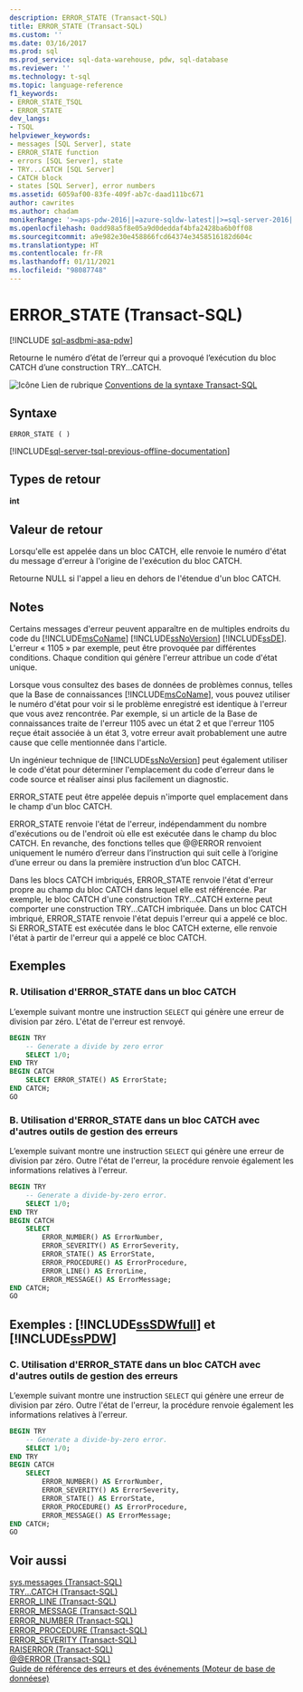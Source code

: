 ```yaml
---
description: ERROR_STATE (Transact-SQL)
title: ERROR_STATE (Transact-SQL)
ms.custom: ''
ms.date: 03/16/2017
ms.prod: sql
ms.prod_service: sql-data-warehouse, pdw, sql-database
ms.reviewer: ''
ms.technology: t-sql
ms.topic: language-reference
f1_keywords:
- ERROR_STATE_TSQL
- ERROR_STATE
dev_langs:
- TSQL
helpviewer_keywords:
- messages [SQL Server], state
- ERROR_STATE function
- errors [SQL Server], state
- TRY...CATCH [SQL Server]
- CATCH block
- states [SQL Server], error numbers
ms.assetid: 6059af00-83fe-409f-ab7c-daad111bc671
author: cawrites
ms.author: chadam
monikerRange: '>=aps-pdw-2016||=azure-sqldw-latest||>=sql-server-2016||>=sql-server-linux-2017||=azuresqldb-mi-current'
ms.openlocfilehash: 0add98a5f8e05a9d0deddaf4bfa2428ba6b0ff08
ms.sourcegitcommit: a9e982e30e458866fcd64374e3458516182d604c
ms.translationtype: HT
ms.contentlocale: fr-FR
ms.lasthandoff: 01/11/2021
ms.locfileid: "98087748"
---
```

# <a name="error_state-transact-sql"></a>ERROR_STATE (Transact-SQL)

[!INCLUDE [sql-asdbmi-asa-pdw](../../includes/applies-to-version/sql-asdbmi-asa-pdw.md)]

  Retourne le numéro d’état de l’erreur qui a provoqué l’exécution du bloc CATCH d’une construction TRY...CATCH.  
  
 ![Icône Lien de rubrique](../../database-engine/configure-windows/media/topic-link.gif "Icône du lien de rubrique") [Conventions de la syntaxe Transact-SQL](../../t-sql/language-elements/transact-sql-syntax-conventions-transact-sql.md)  
  
## <a name="syntax"></a>Syntaxe  
  
```syntaxsql  
ERROR_STATE ( )  
```  
  
[!INCLUDE[sql-server-tsql-previous-offline-documentation](../../includes/sql-server-tsql-previous-offline-documentation.md)]

## <a name="return-types"></a>Types de retour
 **int**  
  
## <a name="return-value"></a>Valeur de retour  
 Lorsqu'elle est appelée dans un bloc CATCH, elle renvoie le numéro d'état du message d'erreur à l'origine de l'exécution du bloc CATCH.  
  
 Retourne NULL si l'appel a lieu en dehors de l'étendue d'un bloc CATCH.  
  
## <a name="remarks"></a>Notes  
 Certains messages d'erreur peuvent apparaître en de multiples endroits du code du [!INCLUDE[msCoName](../../includes/msconame-md.md)] [!INCLUDE[ssNoVersion](../../includes/ssnoversion-md.md)] [!INCLUDE[ssDE](../../includes/ssde-md.md)]. L'erreur « 1105 » par exemple, peut être provoquée par différentes conditions. Chaque condition qui génère l'erreur attribue un code d'état unique.  
  
 Lorsque vous consultez des bases de données de problèmes connus, telles que la Base de connaissances [!INCLUDE[msCoName](../../includes/msconame-md.md)], vous pouvez utiliser le numéro d'état pour voir si le problème enregistré est identique à l'erreur que vous avez rencontrée. Par exemple, si un article de la Base de connaissances traite de l'erreur 1105 avec un état 2 et que l'erreur 1105 reçue était associée à un état 3, votre erreur avait probablement une autre cause que celle mentionnée dans l'article.  
  
 Un ingénieur technique de [!INCLUDE[ssNoVersion](../../includes/ssnoversion-md.md)] peut également utiliser le code d'état pour déterminer l'emplacement du code d'erreur dans le code source et réaliser ainsi plus facilement un diagnostic.  
  
 ERROR_STATE peut être appelée depuis n'importe quel emplacement dans le champ d'un bloc CATCH.  
  
 ERROR_STATE renvoie l'état de l'erreur, indépendamment du nombre d'exécutions ou de l'endroit où elle est exécutée dans le champ du bloc CATCH. En revanche, des fonctions telles que @@ERROR renvoient uniquement le numéro d’erreur dans l’instruction qui suit celle à l’origine d’une erreur ou dans la première instruction d’un bloc CATCH.  
  
 Dans les blocs CATCH imbriqués, ERROR_STATE renvoie l'état d'erreur propre au champ du bloc CATCH dans lequel elle est référencée. Par exemple, le bloc CATCH d'une construction TRY...CATCH externe peut comporter une construction TRY...CATCH imbriquée. Dans un bloc CATCH imbriqué, ERROR_STATE renvoie l'état depuis l'erreur qui a appelé ce bloc. Si ERROR_STATE est exécutée dans le bloc CATCH externe, elle renvoie l'état à partir de l'erreur qui a appelé ce bloc CATCH.  
  
## <a name="examples"></a>Exemples  
  
### <a name="a-using-error_state-in-a-catch-block"></a>R. Utilisation d'ERROR_STATE dans un bloc CATCH  
 L’exemple suivant montre une instruction `SELECT` qui génère une erreur de division par zéro. L'état de l'erreur est renvoyé.  
  
```sql  
BEGIN TRY  
    -- Generate a divide by zero error  
    SELECT 1/0;  
END TRY  
BEGIN CATCH  
    SELECT ERROR_STATE() AS ErrorState;  
END CATCH;  
GO  
```  
  
### <a name="b-using-error_state-in-a-catch-block-with-other-error-handling-tools"></a>B. Utilisation d'ERROR_STATE dans un bloc CATCH avec d'autres outils de gestion des erreurs  
 L’exemple suivant montre une instruction `SELECT` qui génère une erreur de division par zéro. Outre l'état de l'erreur, la procédure renvoie également les informations relatives à l'erreur.  
  
```sql  
BEGIN TRY  
    -- Generate a divide-by-zero error.  
    SELECT 1/0;  
END TRY  
BEGIN CATCH  
    SELECT  
        ERROR_NUMBER() AS ErrorNumber,  
        ERROR_SEVERITY() AS ErrorSeverity,  
        ERROR_STATE() AS ErrorState,  
        ERROR_PROCEDURE() AS ErrorProcedure,  
        ERROR_LINE() AS ErrorLine,  
        ERROR_MESSAGE() AS ErrorMessage;  
END CATCH;  
GO  
```  
  
## <a name="examples-sssdwfull-and-sspdw"></a>Exemples : [!INCLUDE[ssSDWfull](../../includes/sssdwfull-md.md)] et [!INCLUDE[ssPDW](../../includes/sspdw-md.md)]  
  
### <a name="c-using-error_state-in-a-catch-block-with-other-error-handling-tools"></a>C. Utilisation d'ERROR_STATE dans un bloc CATCH avec d'autres outils de gestion des erreurs  
 L’exemple suivant montre une instruction `SELECT` qui génère une erreur de division par zéro. Outre l'état de l'erreur, la procédure renvoie également les informations relatives à l'erreur.  
  
```sql  
BEGIN TRY  
    -- Generate a divide-by-zero error.  
    SELECT 1/0;  
END TRY  
BEGIN CATCH  
    SELECT  
        ERROR_NUMBER() AS ErrorNumber,  
        ERROR_SEVERITY() AS ErrorSeverity,  
        ERROR_STATE() AS ErrorState,  
        ERROR_PROCEDURE() AS ErrorProcedure,  
        ERROR_MESSAGE() AS ErrorMessage;  
END CATCH;  
GO  
```  
  
## <a name="see-also"></a>Voir aussi  
 [sys.messages &#40;Transact-SQL&#41;](../../relational-databases/system-catalog-views/messages-for-errors-catalog-views-sys-messages.md)   
 [TRY...CATCH &#40;Transact-SQL&#41;](../../t-sql/language-elements/try-catch-transact-sql.md)   
 [ERROR_LINE &#40;Transact-SQL&#41;](../../t-sql/functions/error-line-transact-sql.md)   
 [ERROR_MESSAGE &#40;Transact-SQL&#41;](../../t-sql/functions/error-message-transact-sql.md)   
 [ERROR_NUMBER &#40;Transact-SQL&#41;](../../t-sql/functions/error-number-transact-sql.md)   
 [ERROR_PROCEDURE &#40;Transact-SQL&#41;](../../t-sql/functions/error-procedure-transact-sql.md)   
 [ERROR_SEVERITY &#40;Transact-SQL&#41;](../../t-sql/functions/error-severity-transact-sql.md)   
 [RAISERROR &#40;Transact-SQL&#41;](../../t-sql/language-elements/raiserror-transact-sql.md)   
 [@@ERROR &#40;Transact-SQL&#41;](../../t-sql/functions/error-transact-sql.md)    
 [Guide de référence des erreurs et des événements &#40;Moteur de base de donnéese&#41;](../../relational-databases/errors-events/errors-and-events-reference-database-engine.md)     
  
    

